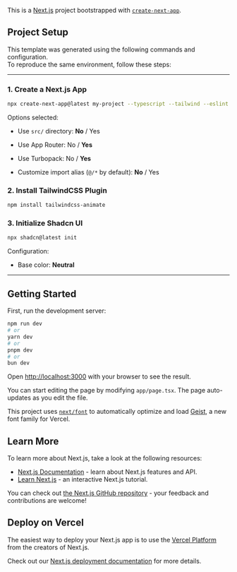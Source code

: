 This is a [Next.js](https://nextjs.org) project bootstrapped with [`create-next-app`](https://nextjs.org/docs/app/api-reference/cli/create-next-app).


## Project Setup

This template was generated using the following commands and configuration.  
To reproduce the same environment, follow these steps:

---

### 1. Create a Next.js App

```bash
npx create-next-app@latest my-project --typescript --tailwind --eslint
```
Options selected:

- Use `src/` directory: **No** / Yes

- Use App Router: No / **Yes**

- Use Turbopack: No / **Yes**

- Customize import alias (`@/*` by default): **No** / Yes

### 2. Install TailwindCSS Plugin

```bash
npm install tailwindcss-animate
```

### 3. Initialize Shadcn UI

```bash
npx shadcn@latest init
```
Configuration:
- Base color: **Neutral**

---

## Getting Started

First, run the development server:

```bash
npm run dev
# or
yarn dev
# or
pnpm dev
# or
bun dev
```

Open [http://localhost:3000](http://localhost:3000) with your browser to see the result.

You can start editing the page by modifying `app/page.tsx`. The page auto-updates as you edit the file.

This project uses [`next/font`](https://nextjs.org/docs/app/building-your-application/optimizing/fonts) to automatically optimize and load [Geist](https://vercel.com/font), a new font family for Vercel.

## Learn More

To learn more about Next.js, take a look at the following resources:

- [Next.js Documentation](https://nextjs.org/docs) - learn about Next.js features and API.
- [Learn Next.js](https://nextjs.org/learn) - an interactive Next.js tutorial.

You can check out [the Next.js GitHub repository](https://github.com/vercel/next.js) - your feedback and contributions are welcome!

## Deploy on Vercel

The easiest way to deploy your Next.js app is to use the [Vercel Platform](https://vercel.com/new?utm_medium=default-template&filter=next.js&utm_source=create-next-app&utm_campaign=create-next-app-readme) from the creators of Next.js.

Check out our [Next.js deployment documentation](https://nextjs.org/docs/app/building-your-application/deploying) for more details.
